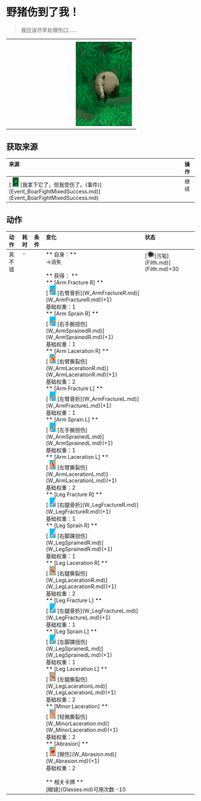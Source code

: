 # 野猪伤到了我！  
> 我应该尽早处理伤口……  
  
<table class="table table-bordered" data-toggle="table"  data-show-header="false"><thead style="display:none"><tr ><th  style="width:50%;text-align:left;vertical-align:top;"  data-sortable="true"  >title</th><th  style="width:50%;text-align:left;vertical-align:top;"  ></th></tr></thead><tr ><td  style="width:50%;text-align:left;vertical-align:top;"  ></td><td  style="width:50%;text-align:left;vertical-align:top;"  ><div style="float:right; margin:5px"><div class="gamecard" style="width:150px; height:225px;"><a href="Event_BoarWoundMinor.md" style="color:black"><img decoding="async" src="../wiki/Sprite/BoarEvent.png" class="cardimage" style="max-width:150px;max-height:225px;"><span style="font-size: 25px;">野猪伤到了我！</span></a></div></div></td></tr></tbody></table>  
  
## 获取来源  
<table class="table table-bordered" data-toggle="table"  ><thead style=""><tr ><th  style="text-align:left;vertical-align:top;"  >来源</th><th  style="text-align:left;vertical-align:top;"  >操作</th></tr></thead><tr ><td  style="text-align:left;vertical-align:top;"  >[<div style="width:25px;display:inline-block;text-align:center"><img decoding="async" src="../wiki/Sprite/BoarEvent.png" href="a.md" style="max-width:25px;max-height:25px;"></div>[我拿下它了，但我受伤了。(事件)](Event_BoarFightMixedSuccess.md)](Event_BoarFightMixedSuccess.md)</td><td  style="text-align:left;vertical-align:top;"  >继续</td></tr></tbody></table>  
  
## 动作  
<table class="table table-bordered" data-toggle="table"  ><thead style=""><tr ><th  style="text-align:left;vertical-align:top;"  >动作</th><th  style="text-align:left;vertical-align:top;"  data-sortable="true"  >耗时</th><th  style="text-align:left;vertical-align:top;"  data-sortable="true"  >条件</th><th  style="text-align:left;vertical-align:top;"  >变化</th><th  style="text-align:left;vertical-align:top;"  >状态</th></tr></thead><tr ><td  style="text-align:left;vertical-align:top;"  >真不错<br></td><td  style="text-align:left;vertical-align:top;"  >-</td><td  style="text-align:left;vertical-align:top;"  ></td><td  style="text-align:left;vertical-align:top;"  >** 自身：**<br>→消失<br><br>** 获得： **<br>** [Arm Fracture R]  **<br>  [<div style="width:25px;display:inline-block;text-align:center"><img decoding="async" src="../wiki/Sprite/SprainedWrist.png" href="a.md" style="max-width:25px;max-height:25px;"></div>[右臂骨折](W_ArmFractureR.md)](W_ArmFractureR.md)(+1)<br>基础权重：1<br>** [Arm Sprain R]  **<br>  [<div style="width:25px;display:inline-block;text-align:center"><img decoding="async" src="../wiki/Sprite/SprainedWrist.png" href="a.md" style="max-width:25px;max-height:25px;"></div>[右手腕扭伤](W_ArmSprainedR.md)](W_ArmSprainedR.md)(+1)<br>基础权重：1<br>** [Arm Laceration R]  **<br>  [<div style="width:25px;display:inline-block;text-align:center"><img decoding="async" src="../wiki/Sprite/ArmLaceration.png" href="a.md" style="max-width:25px;max-height:25px;"></div>[右臂撕裂伤](W_ArmLacerationR.md)](W_ArmLacerationR.md)(+1)<br>基础权重：2<br>** [Arm Fracture L]  **<br>  [<div style="width:25px;display:inline-block;text-align:center"><img decoding="async" src="../wiki/Sprite/SprainedWrist.png" href="a.md" style="max-width:25px;max-height:25px;"></div>[左臂骨折](W_ArmFractureL.md)](W_ArmFractureL.md)(+1)<br>基础权重：1<br>** [Arm Sprain L]  **<br>  [<div style="width:25px;display:inline-block;text-align:center"><img decoding="async" src="../wiki/Sprite/SprainedWrist.png" href="a.md" style="max-width:25px;max-height:25px;"></div>[左手腕扭伤](W_ArmSprainedL.md)](W_ArmSprainedL.md)(+1)<br>基础权重：1<br>** [Arm Laceration L]  **<br>  [<div style="width:25px;display:inline-block;text-align:center"><img decoding="async" src="../wiki/Sprite/ArmLaceration.png" href="a.md" style="max-width:25px;max-height:25px;"></div>[左臂撕裂伤](W_ArmLacerationL.md)](W_ArmLacerationL.md)(+1)<br>基础权重：2<br>** [Leg Fracture R]  **<br>  [<div style="width:25px;display:inline-block;text-align:center"><img decoding="async" src="../wiki/Sprite/SprainedAnkle.png" href="a.md" style="max-width:25px;max-height:25px;"></div>[右腿骨折](W_LegFractureR.md)](W_LegFractureR.md)(+1)<br>基础权重：1<br>** [Leg Sprain R]  **<br>  [<div style="width:25px;display:inline-block;text-align:center"><img decoding="async" src="../wiki/Sprite/SprainedAnkle.png" href="a.md" style="max-width:25px;max-height:25px;"></div>[右脚踝扭伤](W_LegSprainedR.md)](W_LegSprainedR.md)(+1)<br>基础权重：1<br>** [Leg Laceration R]  **<br>  [<div style="width:25px;display:inline-block;text-align:center"><img decoding="async" src="../wiki/Sprite/LegLaceration.png" href="a.md" style="max-width:25px;max-height:25px;"></div>[右腿撕裂伤](W_LegLacerationR.md)](W_LegLacerationR.md)(+1)<br>基础权重：2<br>** [Leg Fracture L]  **<br>  [<div style="width:25px;display:inline-block;text-align:center"><img decoding="async" src="../wiki/Sprite/SprainedAnkle.png" href="a.md" style="max-width:25px;max-height:25px;"></div>[左腿骨折](W_LegFractureL.md)](W_LegFractureL.md)(+1)<br>基础权重：1<br>** [Leg Sprain L]  **<br>  [<div style="width:25px;display:inline-block;text-align:center"><img decoding="async" src="../wiki/Sprite/SprainedAnkle.png" href="a.md" style="max-width:25px;max-height:25px;"></div>[左脚踝扭伤](W_LegSprainedL.md)](W_LegSprainedL.md)(+1)<br>基础权重：1<br>** [Leg Laceration L]  **<br>  [<div style="width:25px;display:inline-block;text-align:center"><img decoding="async" src="../wiki/Sprite/LegLaceration.png" href="a.md" style="max-width:25px;max-height:25px;"></div>[左腿撕裂伤](W_LegLacerationL.md)](W_LegLacerationL.md)(+1)<br>基础权重：2<br>** [Minor Laceration]  **<br>  [<div style="width:25px;display:inline-block;text-align:center"><img decoding="async" src="../wiki/Sprite/LacerationMinor.png" href="a.md" style="max-width:25px;max-height:25px;"></div>[轻微撕裂伤](W_MinorLaceration.md)](W_MinorLaceration.md)(+1)<br>基础权重：2<br>** [Abrasion]  **<br>  [<div style="width:25px;display:inline-block;text-align:center"><img decoding="async" src="../wiki/Sprite/Abrasion.png" href="a.md" style="max-width:25px;max-height:25px;"></div>[擦伤](W_Abrasion.md)](W_Abrasion.md)(+1)<br>基础权重：2<br><br>** 相关卡牌 **<br>[眼镜](Glasses.md)可用次数  -10</td><td  style="text-align:left;vertical-align:top;"  >[<div style="width:20px;display:inline-block;text-align:center"><img decoding="async" src="../wiki/Sprite/Dirt3.png" href="a.md" style="max-width:20px;max-height:20px;"></div>[污垢](Filth.md)](Filth.md)+30</td></tr></tbody></table>  
  


<script>document.title="野猪伤到了我！ - 卡牌生存百科 Card Survival Wiki";</script>